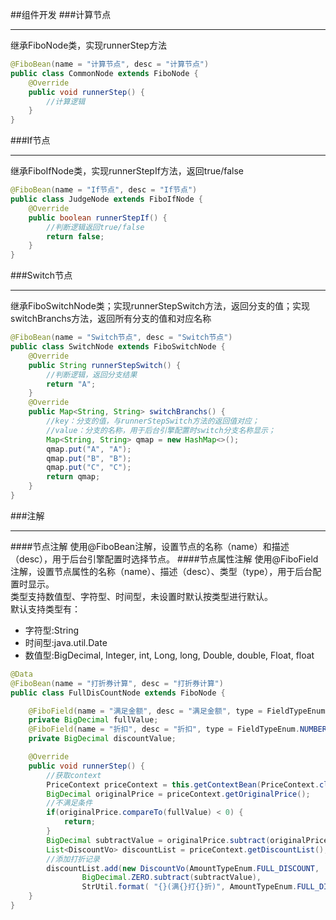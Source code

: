 ##组件开发
###计算节点
- - -
继承FiboNode类，实现runnerStep方法
```Java
@FiboBean(name = "计算节点", desc = "计算节点")
public class CommonNode extends FiboNode {
    @Override
    public void runnerStep() {
        //计算逻辑
    }
}
```
###If节点
- - -
继承FiboIfNode类，实现runnerStepIf方法，返回true/false
```Java
@FiboBean(name = "If节点", desc = "If节点")
public class JudgeNode extends FiboIfNode {
    @Override
    public boolean runnerStepIf() {
        //判断逻辑返回true/false
        return false;
    }
}
```
###Switch节点
- - -
继承FiboSwitchNode类；实现runnerStepSwitch方法，返回分支的值；实现switchBranchs方法，返回所有分支的值和对应名称
```Java
@FiboBean(name = "Switch节点", desc = "Switch节点")
public class SwitchNode extends FiboSwitchNode {
    @Override
    public String runnerStepSwitch() {
        //判断逻辑，返回分支结果
        return "A";
    }
    @Override
    public Map<String, String> switchBranchs() {
        //key：分支的值，与runnerStepSwitch方法的返回值对应；
        //value：分支的名称，用于后台引擎配置时switch分支名称显示；
        Map<String, String> qmap = new HashMap<>();
        qmap.put("A", "A");
        qmap.put("B", "B");
        qmap.put("C", "C");
        return qmap;
    }
}
```
###注解
- - -
####节点注解
使用@FiboBean注解，设置节点的名称（name）和描述（desc），用于后台引擎配置时选择节点。
####节点属性注解
使用@FiboField注解，设置节点属性的名称（name）、描述（desc）、类型（type），用于后台配置时显示。<br>
类型支持数值型、字符型、时间型，未设置时默认按类型进行默认。<br>
默认支持类型有：<br>
* 字符型:String
* 时间型:java.util.Date
* 数值型:BigDecimal, Integer, int, Long, long,
  Double, double, Float, float

```Java
@Data
@FiboBean(name = "打折券计算", desc = "打折券计算")
public class FullDisCountNode extends FiboNode {

    @FiboField(name = "满足金额", desc = "满足金额", type = FieldTypeEnum.NUMBER)
    private BigDecimal fullValue;
    @FiboField(name = "折扣", desc = "折扣", type = FieldTypeEnum.NUMBER)
    private BigDecimal discountValue;

    @Override
    public void runnerStep() {
        //获取context
        PriceContext priceContext = this.getContextBean(PriceContext.class);
        BigDecimal originalPrice = priceContext.getOriginalPrice();
        //不满足条件
        if(originalPrice.compareTo(fullValue) < 0) {
            return;
        }
        BigDecimal subtractValue = originalPrice.subtract(originalPrice.multiply(discountValue));
        List<DiscountVo> discountList = priceContext.getDiscountList();
        //添加打折记录
        discountList.add(new DiscountVo(AmountTypeEnum.FULL_DISCOUNT,
                BigDecimal.ZERO.subtract(subtractValue),
                StrUtil.format( "{}(满{}打{}折)", AmountTypeEnum.FULL_DISCOUNT.getName(), fullValue, discountValue.multiply(new BigDecimal(10)))));
    }
}
```